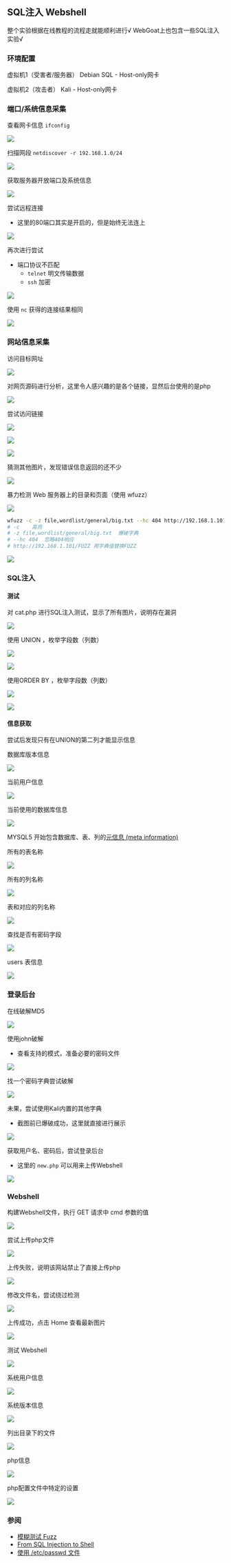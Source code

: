 ## SQL注入 Webshell

整个实验根据在线教程的流程走就能顺利进行√ WebGoat上也包含一些SQL注入实验√

### 环境配置
虚拟机1（受害者/服务器） Debian SQL - Host-only网卡

虚拟机2（攻击者） Kali - Host-only网卡

### 端口/系统信息采集

查看网卡信息 `ifconfig`

![](ifconfig.png)

扫描网段 `netdiscover -r 192.168.1.0/24`

![](netdiscover.png)

获取服务器开放端口及系统信息

![](nmap-A.png)

尝试远程连接
- 这里的80端口其实是开启的，但是始终无法连上

![](telnet.png)

再次进行尝试
- 端口协议不匹配
    - `telnet` 明文传输数据
    - `ssh` 加密

![](nmap-sT.png)

使用 `nc` 获得的连接结果相同

![](nc.png)

### 网站信息采集

访问目标网址

![](index.png)


对网页源码进行分析，这里令人感兴趣的是各个链接，显然后台使用的是php

![](pagesouce.png)

尝试访问链接

![](all.png)

![](admin.png)

![](cthulhu.png)

猜测其他图片，发现错误信息返回的还不少

![](a.png)

暴力检测 Web 服务器上的目录和页面（使用 wfuzz）

![](wfuzz.png)

```bash
wfuzz -c -z file,wordlist/general/big.txt --hc 404 http://192.168.1.101/FUZZ
# -c    高亮
# -z file,wordlist/general/big.txt  爆破字典
# --hc 404  忽略404响应
# http://192.168.1.101/FUZZ 用字典值替换FUZZ
```

![](wfuzz_result.png)

### SQL注入

#### 测试

对 cat.php 进行SQL注入测试，显示了所有图片，说明存在漏洞

![](cat.png)

使用 UNION ，枚举字段数（列数）

![](em1.png)

![](em2.png)

使用ORDER BY ，枚举字段数（列数）

![](order1.png)

![](order2.png)


#### 信息获取

尝试后发现只有在UNION的第二列才能显示信息

数据库版本信息

![](version.png)

当前用户信息

![](user.png)

当前使用的数据库信息

![](database.png)

MYSQL5 开始包含数据库、表、列的[元信息 (meta information)](https://www.google.com/search?q=mysql+meta+information&oq=mysql+meta+information)

所有的表名称

![](table.png)

所有的列名称

![](column.png)

表和对应的列名称

![](table_column.png)

查找是否有密码字段

![](pass.png)

 users 表信息

![](users.png)

### 登录后台

在线破解MD5

![](online.png)

使用john破解
- 查看支持的模式，准备必要的密码文件

![](formats.png)

找一个密码字典尝试破解

![](lst.png)

未果，尝试使用Kali内置的其他字典
- 截图前已爆破成功，这里就直接进行展示

![](txt.png)

获取用户名、密码后，尝试登录后台
- 这里的 `new.php` 可以用来上传Webshell

![](administration.png)

### Webshell

构建Webshell文件，执行 GET 请求中 cmd 参数的值 

![](webshell.png)

尝试上传php文件

![](upload1.png)

上传失败，说明该网站禁止了直接上传php

![](nophp.png)

修改文件名，尝试绕过检测

![](upload2.png)

上传成功，点击 Home 查看最新图片

![](success.png)

测试 Webshell

![](ws_test.png)

系统用户信息

![](ws_passwd.png)

系统版本信息

![](ws_uname.png)

列出目录下的文件

![](ws_ls.png)

php信息

![](ws_php.png)

php配置文件中特定的设置

![](ws_display.png)

### 参阅
- [模糊测试 Fuzz ](https://en.wikipedia.org/wiki/Fuzzing)
- [From SQL Injection to Shell](https://pentesterlab.com/exercises/from_sqli_to_shell/course)
- [使用 /etc/passwd 文件](https://www.ibm.com/support/knowledgecenter/zh/ssw_aix_71/com.ibm.aix.security/passwords_etc_passwd_file.htm)